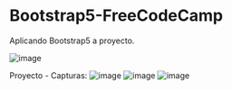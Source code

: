 # Bootstrap5-FreeCodeCamp
Aplicando Bootstrap5 a proyecto.

![image](https://user-images.githubusercontent.com/92988456/222231095-647d5658-a64b-47c0-92b0-fcc1691774d7.png)

Proyecto - Capturas:
![image](https://user-images.githubusercontent.com/92988456/222231767-9e5f82ef-5dd8-4fb2-ab6a-607c8796c72b.png)
![image](https://user-images.githubusercontent.com/92988456/222231901-d12c594c-62f9-413e-8539-88ba0eeebfbd.png)
![image](https://user-images.githubusercontent.com/92988456/222232039-7a0e370f-02cc-4bcf-97ec-5226afdc04bf.png)
